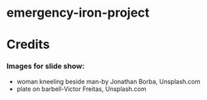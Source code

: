 # emergency-iron-project

# Credits

### Images for slide show:

- woman kneeling beside man-by Jonathan Borba, Unsplash.com
- plate on barbell-Victor Freitas, Unsplash.com